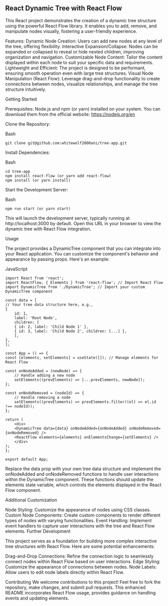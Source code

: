 ## React Dynamic Tree with React Flow

This React project demonstrates the creation of a dynamic tree structure using the powerful React Flow library. It enables you to add, remove, and manipulate nodes visually, fostering a user-friendly experience.

Features:
Dynamic Node Creation: Users can add new nodes at any level of the tree, offering flexibility.
Interactive Expansion/Collapse: Nodes can be expanded or collapsed to reveal or hide nested children, improving organization and navigation.
Customizable Node Content: Tailor the content displayed within each node to suit your specific data and requirements.
Lightweight and Efficient: The project is designed to be performant, ensuring smooth operation even with large tree structures.
Visual Node Manipulation (React Flow): Leverage drag-and-drop functionality to create connections between nodes, visualize relationships, and manage the tree structure intuitively.

Getting Started

Prerequisites:
Node.js and npm (or yarn) installed on your system. You can download them from the official website: https://nodejs.org/en

Clone the Repository:

Bash

    git clone git@github.com:whitewolf2000ani/tree-app.git

Install Dependencies:

Bash

    cd tree-app
    npm install react-flow (or yarn add react-flow)
    npm install (or yarn install)

Start the Development Server:

Bash

    npm run start (or yarn start)

This will launch the development server, typically running at http://localhost:3000 by default. Open this URL in your browser to view the dynamic tree with React Flow integration.

Usage

The project provides a DynamicTree component that you can integrate into your React application. You can customize the component's behavior and appearance by passing props. Here's an example:

JavaScript

    import React from 'react';
    import ReactFlow, { Elements } from 'react-flow'; // Import React Flow
    import DynamicTree from './DynamicTree'; // Import your custom DynamicTree component

    const data = [
    // Your tree data structure here, e.g.,
    {
        id: 1,
        label: 'Root Node',
        children: [
        { id: 2, label: 'Child Node 1' },
        { id: 3, label: 'Child Node 2', children: [...] },
        ],
    },
    ];

    const App = () => {
    const [elements, setElements] = useState([]); // Manage elements for React Flow

    const onNodeAdded = (newNode) => {
        // Handle adding a new node
        setElements((prevElements) => [...prevElements, newNode]);
    };

    const onNodeRemoved = (nodeId) => {
        // Handle removing a node
        setElements((prevElements) => prevElements.filter((el) => el.id !== nodeId));
    };

    return (
        <div>
        <DynamicTree data={data} onNodeAdded={onNodeAdded} onNodeRemoved={onNodeRemoved} />
        <ReactFlow elements={elements} onElementsChange={setElements} />
        </div>
    );
    };

    export default App;

Replace the data prop with your own tree data structure and implement the onNodeAdded and onNodeRemoved functions to handle user interactions within the DynamicTree component. These functions should update the elements state variable, which controls the elements displayed in the React Flow component.

Additional Customization

Node Styling: Customize the appearance of nodes using CSS classes.
Custom Node Components: Create custom components to render different types of nodes with varying functionalities.
Event Handling: Implement event handlers to capture user interactions with the tree and React Flow elements.
Further Development

This project serves as a foundation for building more complex interactive tree structures with React Flow. Here are some potential enhancements:

Drag-and-Drop Connections: Refine the connection logic to seamlessly connect nodes within React Flow based on user interactions.
Edge Styling: Customize the appearance of connections between nodes.
Node Labels: Allow users to edit node labels directly within React Flow.

Contributing
We welcome contributions to this project! Feel free to fork the repository, make changes, and submit pull requests.
This enhanced README incorporates React Flow usage, provides guidance on handling events and updating elements.
